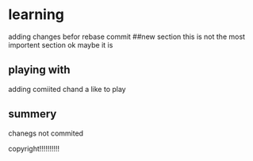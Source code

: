 # learning
adding changes befor rebase commit
##new section
this is not the most importent section
ok maybe it is
## playing with 
adding comiited chand
a like to play
## summery
chanegs not commited

copyright!!!!!!!!!!